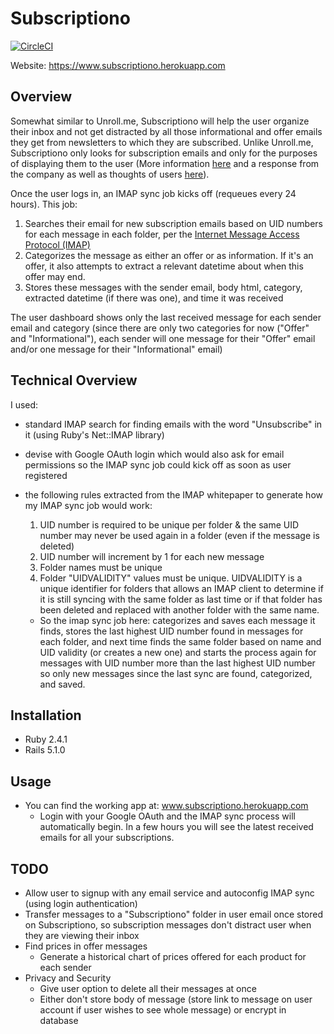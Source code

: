 # Subscriptiono

[![CircleCI](https://circleci.com/gh/sstgithub/subscriptiono.svg?style=svg&circle-token=485d7e33c3edbd94342ce58c7a8087c0e09b12b3)](https://circleci.com/gh/sstgithub/subscriptiono)

Website: https://www.subscriptiono.herokuapp.com

## Overview

Somewhat similar to Unroll.me, Subscriptiono will help the user organize their inbox and not get distracted by all those informational and offer emails they get from newsletters to which they are subscribed. Unlike Unroll.me, Subscriptiono only looks for subscription emails and only for the purposes of displaying them to the user (More information [here](https://www.nytimes.com/2017/04/24/technology/personal-data-firm-slice-unroll-me-backlash-uber.html) and a response from the company as well as thoughts of users [here](http://blog.unroll.me/we-can-do-better/)).

Once the user logs in, an IMAP sync job kicks off (requeues every 24 hours). This job:

1. Searches their email for new subscription emails based on UID numbers for each message in each folder, per the [Internet Message Access Protocol (IMAP)](https://tools.ietf.org/html/rfc3501#section-2.3.1.1)
2. Categorizes the message as either an offer or as information. If it's an offer, it also attempts to extract a relevant datetime about when this offer may end.
3. Stores these messages with the sender email, body html, category, extracted datetime (if there was one), and time it was received

The user dashboard shows only the last received message for each sender email and category (since there are only two categories for now ("Offer" and "Informational"), each sender will one message for their "Offer" email and/or one message for their "Informational" email)

## Technical Overview

I used:
- standard IMAP search for finding emails with the word "Unsubscribe" in it (using Ruby's Net::IMAP library)
- devise with Google OAuth login which would also ask for email permissions so the IMAP sync job could kick off as soon as user registered
- the following rules extracted from the IMAP whitepaper to generate how my IMAP sync job would work:
  1. UID number is required to be unique per folder & the same UID number may never be used again in a folder (even if the message is deleted)
  2. UID number will increment by 1 for each new message
  3. Folder names must be unique
  4. Folder "UIDVALIDITY" values must be unique. UIDVALIDITY is a unique identifier for folders that allows an IMAP client to determine if it is still syncing with the same folder as last time or if that folder has been deleted and replaced with another folder with the same name.

  - So the imap sync job here: categorizes and saves each message it finds, stores the last highest UID number found in messages for each folder, and next time finds the same folder based on name and UID validity (or creates a new one) and starts the process again for messages with UID number more than the last highest UID number so only new messages since the last sync are found, categorized, and saved.




## Installation

- Ruby 2.4.1
- Rails 5.1.0

## Usage

- You can find the working app at: www.subscriptiono.herokuapp.com
  - Login with your Google OAuth and the IMAP sync process will automatically begin. In a few hours you will see the latest received emails for all your subscriptions.


## TODO

- Allow user to signup with any email service and autoconfig IMAP sync (using login authentication)
- Transfer messages to a "Subscriptiono" folder in user email once stored on Subscriptiono, so subscription messages don't distract user when they are viewing their inbox
- Find prices in offer messages
	- Generate a historical chart of prices offered for each product for each sender
- Privacy and Security
	- Give user option to delete all their messages at once
	- Either don't store body of message (store link to message on user account if user wishes to see whole message) or encrypt in database

